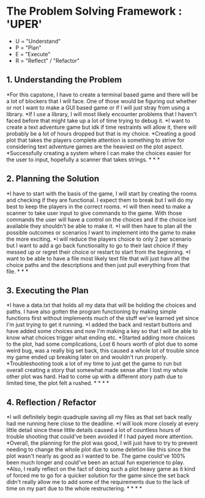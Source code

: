 <h1>The Problem Solving Framework : 'UPER'</h1>

- U = "Understand"
- P = "Plan"
- E = "Execute"
- R = "Reflect" / "Refactor"

<h2>1. Understanding the Problem</h2>
*For this capstone, I have to create a terminal based game and there will be a lot of blockers that I will face. One of those would be figuring out whether or not I want to make a GUI based game or if I will just stray from using a library.
*If I use a library, I will most likely encounter problems that I haven't faced before that might take up a lot of time trying to debug it.
*I want to create a text adventure game but idk if time restraints will allow it, there will probably be a lot of hours dropped but that is my choice.
*Creating a good plot that takes the players complete attention is something to strive for considering text adventure games are the heaviest on the plot aspect.
*Successfully creating a system where I can make the choices easier for the user to input, hopefully a scanner that takes strings.
*
*
*
<h2>
    2. Planning the Solution
</h2>
*I have to start with the basis of the game, I will start by creating the rooms and checking if they are functional. I expect them to break but I will do my best to keep the players in the correct rooms.
*I will then need to make a scanner to take user input to give commands to the game. With those commands the user will have a control on the choices and if the choice isnt available they shouldn't be able to make it.
*I will then have to plan all the possible outcomes or scenarios I want to implement into the game to make the more exciting.
*I will reduce the players choice to only 2 per scenario but I want to add a go back functionality to go to their last choice if they messed up or regret their choice or restart to start from the beginning.
*I want to be able to have a file most likely text file that will just have all the choice paths and the descriptions and then just pull everything from that file. 
*
*
*
<h2>
    3. Executing the Plan
</h2>
*I have a data.txt that holds all my data that will be holding the choices and paths. I have also gotten the program functioning by making simple functions first without implements 
much of the stuff we've learned yet since I'm just trying to get it running.
*I added the back and restart buttons and have added some choices and now I'm making a key so that I will be able to know what choices trigger what ending etc.
*Started adding more choices to the plot, had some complications, Lost 6 hours worth of plot due to some weird bug, was a really big set back,
this caused a whole lot of trouble since my game ended up breaking later on and wouldn't run properly.
*Troubleshooting took a lot of my time to just get the game to run but overall creating a story that somewhat made sense after I lost my whole other plot was hard. Had to come up with a different story path due to limited time, the plot felt a rushed.
*
*
*
*
<h2>
    4. Reflection / Refactor
</h2>
*I will definitely begin quadruple saving all my files as that set back really had me running here close to the deadline.
*I will look more closely at every little detail since these little details caused a lot of countless hours of trouble shooting that could've
been avoided if I had payed more attention.
*Overall, the planning for the plot was good, I will just have to try to prevent needing to change the whole plot due to some deletion like this since the plot wasn't nearly as good as I wanted to be. The game could've 100% been much longer and could've been an actual fun experience to play.
*Also, I really reflect on the fact of doing such a plot heavy game as it kind of forced me to go for a quicker solution for the game since the set back didn't really allow me to add some of the requirements due to the lack of time on my part due to the whole restructering.
*
*
*
*
